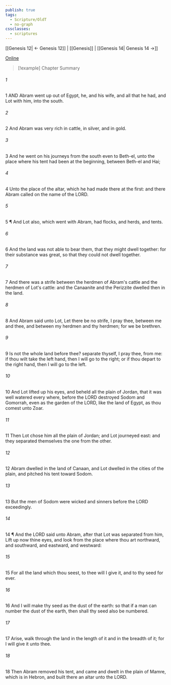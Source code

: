 ```yaml
---
publish: true
tags:
  - Scripture/OldT
  - no-graph
cssclasses:
  - scriptures
---
```

[[Genesis 12| ← Genesis 12]] | [[Genesis]] | [[Genesis 14| Genesis 14 →]]

[Online](https://churchofjesuschrist.org/study/scriptures/ot/gen/13?lang=eng)

>[!example] Chapter Summary
>
###### 1
1 AND Abram went up out of Egypt, he, and his wife, and all that he had, and Lot with him, into the south.
###### 2
2 And Abram was very rich in cattle, in silver, and in gold.
###### 3
3 And he went on his journeys from the south even to Beth-el, unto the place where his tent had been at the beginning, between Beth-el and Hai;
###### 4
4 Unto the place of the altar, which he had made there at the first: and there Abram called on the name of the LORD.
###### 5
5 ¶ And Lot also, which went with Abram, had flocks, and herds, and tents.
###### 6
6 And the land was not able to bear them, that they might dwell together: for their substance was great, so that they could not dwell together.
###### 7
7 And there was a strife between the herdmen of Abram's cattle and the herdmen of Lot's cattle: and the Canaanite and the Perizzite dwelled then in the land.
###### 8
8 And Abram said unto Lot, Let there be no strife, I pray thee, between me and thee, and between my herdmen and thy herdmen; for we be brethren.
###### 9
9 Is not the whole land before thee?  separate thyself, I pray thee, from me: if thou wilt take the left hand, then I will go to the right; or if thou depart to the right hand, then I will go to the left.
###### 10
10 And Lot lifted up his eyes, and beheld all the plain of Jordan, that it was well watered every where, before the LORD destroyed Sodom and Gomorrah, even as the garden of the LORD, like the land of Egypt, as thou comest unto Zoar.
###### 11
11 Then Lot chose him all the plain of Jordan; and Lot journeyed east: and they separated themselves the one from the other.
###### 12
12 Abram dwelled in the land of Canaan, and Lot dwelled in the cities of the plain, and pitched his tent toward Sodom.
###### 13
13 But the men of Sodom were wicked and sinners before the LORD exceedingly.
###### 14
14 ¶ And the LORD said unto Abram, after that Lot was separated from him, Lift up now thine eyes, and look from the place where thou art northward, and southward, and eastward, and westward:
###### 15
15 For all the land which thou seest, to thee will I give it, and to thy seed for ever.
###### 16
16 And I will make thy seed as the dust of the earth: so that if a man can number the dust of the earth, then shall thy seed also be numbered.
###### 17
17 Arise, walk through the land in the length of it and in the breadth of it; for I will give it unto thee.
###### 18
18 Then Abram removed his tent, and came and dwelt in the plain of Mamre, which is in Hebron, and built there an altar unto the LORD.



